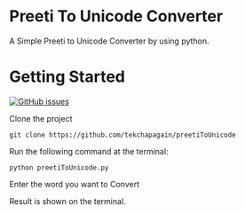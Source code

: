 # Preeti To Unicode Converter
A Simple Preeti to Unicode Converter by using python.

# Getting Started

[![GitHub issues](https://img.shields.io/github/issues/tekchapagain/preetiToUnicode)](https://github.com/tekchapagain/preetiToUnicode/issues)

Clone the project

```
git clone https://github.com/tekchapagain/preetiToUnicode

```
Run the following command at the terminal:
```
python preetiToUnicode.py 

```
Enter the word you want to Convert

Result is shown on the terminal.
